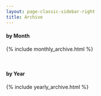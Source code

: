 ```yaml
---
layout: page-classic-sidebar-right
title: Archive
---
```

#### by Month
{% include monthly_archive.html %}

<br/>

#### by Year
{% include yearly_archive.html %}